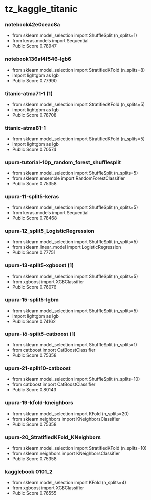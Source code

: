 # tz_kaggle_titanic


### notebook42e0ceac8a
* from sklearn.model_selection import ShuffleSplit (n_splits=1)
* from keras.models import Sequential 
* Public Score 0.78947

### notebook136af4f546-lgb6
* from sklearn.model_selection import StratifiedKFold (n_splits=8)
* import lightgbm as lgb
* Public Score 0.77990

### titanic-atma71-1 (1)
* from sklearn.model_selection import StratifiedKFold (n_splits=5)
* import lightgbm as lgb
* Public Score 0.78708

### titanic-atma81-1
* from sklearn.model_selection import StratifiedKFold (n_splits=5)
* import lightgbm as lgb
* Public Score 0.70574

### upura-tutorial-10p_random_forest_shufflesplit
* from sklearn.model_selection import ShuffleSplit (n_splits=5)
* from sklearn.ensemble import RandomForestClassifier
* Public Score 0.75358

### upura-11-split5-keras
* from sklearn.model_selection import ShuffleSplit (n_splits=5)
* from keras.models import Sequential 
* Public Score 0.78468

### upura-12_split5_LogisticRegression
* from sklearn.model_selection import ShuffleSplit (n_splits=5)
* from sklearn.linear_model import LogisticRegression 
* Public Score 0.77751

### upura-13-split5-xgboost (1)
* from sklearn.model_selection import ShuffleSplit (n_splits=5)
* from xgboost import XGBClassifier 
* Public Score 0.76076

### upura-15-split5-lgbm
* from sklearn.model_selection import ShuffleSplit (n_splits=5)
* import lightgbm as lgb 
* Public Score 0.74162

### upura-18-split5-catboost (1)
* from sklearn.model_selection import ShuffleSplit (n_splits=1)
* from catboost import CatBoostClassifier
* Public Score 0.75358

### upura-21-split10-catboost
* from sklearn.model_selection import ShuffleSplit (n_splits=10)
* from catboost import CatBoostClassifier
* Public Score 0.80143

### upura-19-kfold-kneighbors
* from sklearn.model_selection import KFold (n_splits=20)
* from sklearn.neighbors import KNeighborsClassifier
* Public Score 0.75358

### upura-20_StratifiedKFold_KNeighbors
* from sklearn.model_selection import StratifiedKFold (n_splits=10)
* from sklearn.neighbors import KNeighborsClassifier
* Public Score 0.75358

### kagglebook 0101_2
* from sklearn.model_selection import KFold (n_splits=4)
* from xgboost import XGBClassifier
* Public Score 0.76555









